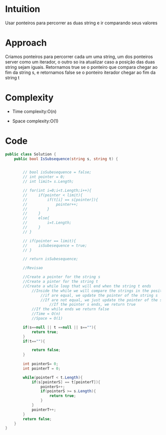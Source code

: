 # Intuition
Usar ponteiros para percorrer as duas string e ir comparando seus valores 

# Approach
Criamos ponteiros para percorrer cada um uma string, um dos ponteiros server como um iterador, o outro so ira atualizar caso a posição das duas string sejam iguais. Retornamos true se o ponteiro que compara chegar ao fim da string s, e retornamos false se o ponteiro iterador chegar ao fim da string t 

# Complexity
- Time complexity:O(n)

- Space complexity:O(1)

# Code
```csharp []
public class Solution {
    public bool IsSubsequence(string s, string t) {
        

        // bool isSubesequence = false;
        // int pointer = 0;
        // int limit= s.Length;

        // for(int i=0;i<t.Length;i++){
        //     if(pointer < limit){
        //         if(t[i] == s[pointer]){
        //             pointer++;
        //         }
        //     }
        //     else{
        //         i=t.Length;
        //     }
        // }

        // if(pointer == limit){
        //     isSubesequence = true;
        // }

        // return isSubesequence;

        //Revisao

        //Create a pointer for the string s
        //Create a pinter for the string t
        //Create a while loop that will end when the string t ends
            //Inside the while we will compare the strings in the positions of the pointers
                //if are equal, we update the pointer of the string s
                //If are not equal, we just update the pointer of the string t
                    //If the pointer s ends, we return true
            //If the while ends we return false
            //Time = O(n)
            //Space = O(1)

        if(s==null || t ==null || s==""){
            return true;
        }
        if(t==""){

            return false;
        }
        
        int pointerS= 0;
        int pointerT = 0;

        while(pointerT < t.Length){
            if(s[pointerS] == t[pointerT]){
                pointerS++;
                if(pointerS >= s.Length){
                    return true;
                }
            }
            pointerT++;
        }
        return false;
    }
}
```
